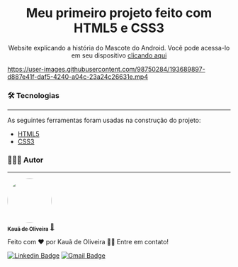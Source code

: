 <h1 align="center">Meu primeiro projeto feito com HTML5 e CSS3</h1>
<p align="center">Website explicando a história do Mascote do Android. Você pode acessa-lo em seu dispositivo <a href="https://kauadeoliveira.github.io/curiosidades-tec/" target="_blank">clicando aqui</a></p>

https://user-images.githubusercontent.com/98750284/193689897-d887e41f-daf5-4240-a04c-23a24c26631e.mp4
### 🛠 Tecnologias
---

As seguintes ferramentas foram usadas na construção do projeto:

- [HTML5](https://developer.mozilla.org/en-US/docs/Glossary/HTML5)
- [CSS3](https://developer.mozilla.org/en-US/docs/Web/CSS)

### 👨🏽‍💻 Autor
---

<a href="https://www.linkedin.com/in/kauadeoliveira/">
 <img style="border-radius: 50%;" src="https://avatars.githubusercontent.com/u/98750284?v=4" width="100px;" alt=""/>
 <br />
 <sub><b>Kauã de Oliveira</b></sub></a> <a href="https://www.linkedin.com/in/kauadeoliveira/" title="Linkedin">💫</a>


Feito com ❤️ por Kauã de Oliveira 👋🏽 Entre em contato!

[![Linkedin Badge](https://img.shields.io/badge/-Kauã-blue?style=flat-square&logo=Linkedin&logoColor=white&link=https://www.linkedin.com/in/tgmarinho/)](https://www.linkedin.com/in/kauadeoliveira/) 
[![Gmail Badge](https://img.shields.io/badge/-kauaoliveira.dev@gmail.com-c14438?style=flat-square&logo=Gmail&logoColor=white&link=mailto:kauaoliveira.dev@gmail.com)](mailto:kauadeoliveira.dev@gmail.com)

